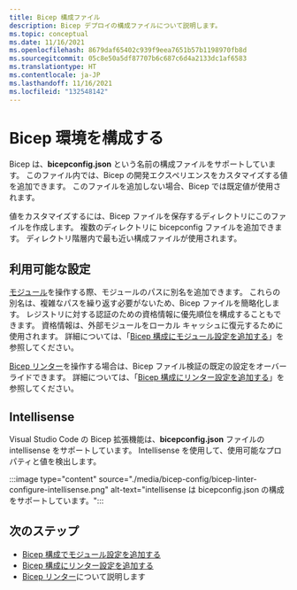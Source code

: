 ```yaml
---
title: Bicep 構成ファイル
description: Bicep デプロイの構成ファイルについて説明します。
ms.topic: conceptual
ms.date: 11/16/2021
ms.openlocfilehash: 8679daf65402c939f9eea7651b57b1198970fb8d
ms.sourcegitcommit: 05c8e50a5df87707b6c687c6d4a2133dc1af6583
ms.translationtype: HT
ms.contentlocale: ja-JP
ms.lasthandoff: 11/16/2021
ms.locfileid: "132548142"
---
```

# <a name="configure-your-bicep-environment"></a>Bicep 環境を構成する

Bicep は、**bicepconfig.json** という名前の構成ファイルをサポートしています。 このファイル内では、Bicep の開発エクスペリエンスをカスタマイズする値を追加できます。 このファイルを追加しない場合、Bicep では既定値が使用されます。

値をカスタマイズするには、Bicep ファイルを保存するディレクトリにこのファイルを作成します。 複数のディレクトリに bicepconfig ファイルを追加できます。 ディレクトリ階層内で最も近い構成ファイルが使用されます。

## <a name="available-settings"></a>利用可能な設定

[モジュール](modules.md)を操作する際、モジュールのパスに別名を追加できます。 これらの別名は、複雑なパスを繰り返す必要がないため、Bicep ファイルを簡略化します。 レジストリに対する認証のための資格情報に優先順位を構成することもできます。 資格情報は、外部モジュールをローカル キャッシュに復元するために使用されます。 詳細については、「[Bicep 構成にモジュール設定を追加する](bicep-config-modules.md)」を参照してください。

[Bicep リンター](linter.md)を操作する場合は、Bicep ファイル検証の既定の設定をオーバーライドできます。 詳細については、「[Bicep 構成にリンター設定を追加する](bicep-config-linter.md)」を参照してください。

## <a name="intellisense"></a>Intellisense

Visual Studio Code の Bicep 拡張機能は、**bicepconfig.json** ファイルの intellisense をサポートしています。 Intellisense を使用して、使用可能なプロパティと値を検出します。

:::image type="content" source="./media/bicep-config/bicep-linter-configure-intellisense.png" alt-text="intellisense は bicepconfig.json の構成をサポートしています。":::

## <a name="next-steps"></a>次のステップ

* [Bicep 構成でモジュール設定を追加する](bicep-config-modules.md)
* [Bicep 構成にリンター設定を追加する](bicep-config-linter.md)
* [Bicep リンター](linter.md)について説明します
